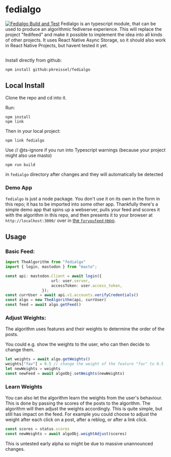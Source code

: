 # fedialgo

[![Fedialgo Build and Test](https://github.com/pkreissel/fedialgo/actions/workflows/CI.yaml/badge.svg)](https://github.com/pkreissel/fedialgo/actions/workflows/CI.yaml)
Fedialgo is an typescript module, that can be used to produce an algorithmic fediverse experience. This will replace the project "fedifeed" and make it possible to implement the idea into all kinds of other projects. It uses React Native Async Storage, so it should also work in React Native Projects, but havent tested it yet.

##
Install directly from github:
```console
npm install github:pkreissel/fedialgo
```

## Local Install
Clone the repo and cd into it.

Run:
```console
npm install
npm link
```
Then in your local project:
```console
npm link fedialgo
```
Use // @ts-ignore if you run into Typescript warnings (because your project might also use masto)
```console
npm run build
```
in `fedialgo` directory after changes and they will automatically be detected

### Demo App
`fedialgo` is just a node package. You don't use it on its own in the form in this repo; it has to be imported into some other app. Thankfully there's a simple demo app that spins up a webserver, pulls your feed and scores it with the algorithm in this repo, and then presents it to your browser at `http://localhost:3000/` over in [the `foryoufeed` repo](https://github.com/pkreissel/foryoufeed).

## Usage

### Basic Feed:
```typescript
import TheAlgorithm from "fedialgo"
import { login, mastodon } from "masto";

const api: mastodon.Client = await login({
                    url: user.server,
                    accessToken: user.access_token,
                });
const currUser = await api.v1.accounts.verifyCredentials()
const algo = new TheAlgorithm(api, currUser)
const feed = await algo.getFeed()

 ```

 ### Adjust Weights:
The algorithm uses features and their weights to determine the order of the posts.

 You could e.g. show the weights to the user, who can then decide to change them.
```typescript
let weights = await algo.getWeights()
weights["fav"] = 0.5 // change the weight of the feature "fav" to 0.5
let newWeights = weights
const newFeed = await algoObj.setWeights(newWeights)
```

### Learn Weights
You can also let the algorithm learn the weights from the user's behaviour. This is done by passing the scores of the posts to the algorithm. The algorithm will then adjust the weights accordingly. This is quite simple, but still has impact on the feed. For example you could choose to adjust the weight after each click on a post, after a reblog, or after a link click.

```typescript
const scores = status.scores
const newWeights = await algoObj.weightAdjust(scores)
```


This is untested early alpha so might be due to massive unannounced changes.
